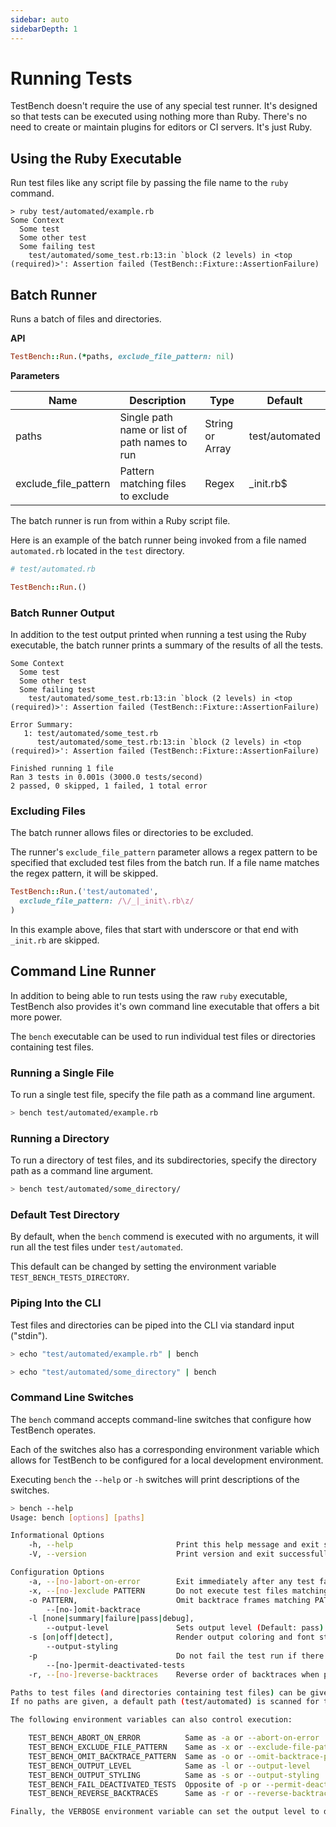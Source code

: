 ```yaml
---
sidebar: auto
sidebarDepth: 1
---
```


# Running Tests

TestBench doesn't require the use of any special test runner. It's designed so that tests can be executed using nothing more than Ruby. There's no need to create or maintain plugins for editors or CI servers. It's just Ruby.

## Using the Ruby Executable

Run test files like any script file by passing the file name to the `ruby` command.

```
> ruby test/automated/example.rb
Some Context
  Some test
  Some other test
  Some failing test
    test/automated/some_test.rb:13:in `block (2 levels) in <top (required)>': Assertion failed (TestBench::Fixture::AssertionFailure)
```

## Batch Runner

Runs a batch of files and directories.

**API**

```ruby
TestBench::Run.(*paths, exclude_file_pattern: nil)
```

**Parameters**

| Name | Description | Type | Default |
| --- | --- | --- | --- |
| paths | Single path name or list of path names to run | String or Array | test/automated |
| exclude_file_pattern | Pattern matching files to exclude | Regex | _init.rb$ |

The batch runner is run from within a Ruby script file.

Here is an example of the batch runner being invoked from a file named `automated.rb` located in the `test` directory.

```ruby
# test/automated.rb

TestBench::Run.()
```

### Batch Runner Output

In addition to the test output printed when running a test using the Ruby executable, the batch runner prints a summary of the results of all the tests.

```
Some Context
  Some test
  Some other test
  Some failing test
    test/automated/some_test.rb:13:in `block (2 levels) in <top (required)>': Assertion failed (TestBench::Fixture::AssertionFailure)

Error Summary:
   1: test/automated/some_test.rb
      test/automated/some_test.rb:13:in `block (2 levels) in <top (required)>': Assertion failed (TestBench::Fixture::AssertionFailure)

Finished running 1 file
Ran 3 tests in 0.001s (3000.0 tests/second)
2 passed, 0 skipped, 1 failed, 1 total error
```

### Excluding Files

The batch runner allows files or directories to be excluded.

The runner's `exclude_file_pattern` parameter allows a regex pattern to be specified that excluded test files from the batch run. If a file name matches the regex pattern, it will be skipped.

``` ruby
TestBench::Run.('test/automated',
  exclude_file_pattern: /\/_|_init\.rb\z/
)
```

In this example above, files that start with underscore or that end with `_init.rb` are skipped.

## Command Line Runner

In addition to being able to run tests using the raw `ruby` executable, TestBench also provides it's own command line executable that offers a bit more power.

The `bench` executable can be used to run individual test files or directories containing test files.

### Running a Single File

To run a single test file, specify the file path as a command line argument.

``` bash
> bench test/automated/example.rb
```

### Running a Directory

To run a directory of test files, and its subdirectories, specify the directory path as a command line argument.

``` bash
> bench test/automated/some_directory/
```

### Default Test Directory

By default, when the `bench` commend is executed with no arguments, it will run all the test files under `test/automated`.

This default can be changed by setting the environment variable `TEST_BENCH_TESTS_DIRECTORY`.

### Piping Into the CLI

Test files and directories can be piped into the CLI via standard input ("stdin").

``` bash
> echo "test/automated/example.rb" | bench

> echo "test/automated/some_directory" | bench
```

### Command Line Switches

The `bench` command accepts command-line switches that configure how TestBench operates.

Each of the switches also has a corresponding environment variable which allows for TestBench to be configured for a local development environment.

Executing `bench` the `--help` or `-h` switches will print descriptions of the switches.

``` bash
> bench --help
Usage: bench [options] [paths]

Informational Options
    -h, --help                       Print this help message and exit successfully
    -V, --version                    Print version and exit successfully

Configuration Options
    -a, --[no-]abort-on-error        Exit immediately after any test failure or error (Default: off)
    -x, --[no-]exclude PATTERN       Do not execute test files matching PATTERN (Default: /_init.rb$/)
    -o PATTERN,                      Omit backtrace frames matching PATTERN (Default: /test_bench/)
        --[no-]omit-backtrace
    -l [none|summary|failure|pass|debug],
        --output-level               Sets output level (Default: pass)
    -s [on|off|detect],              Render output coloring and font styling escape codes (Default: detect)
        --output-styling
    -p                               Do not fail the test run if there are deactivated tests or contexts, e.g. _test or _context (Default: off)
        --[no-]permit-deactivated-tests
    -r, --[no-]reverse-backtraces    Reverse order of backtraces when printing errors (Default: off)

Paths to test files (and directories containing test files) can be given after any command line arguments or via STDIN (or both).
If no paths are given, a default path (test/automated) is scanned for test files.

The following environment variables can also control execution:

    TEST_BENCH_ABORT_ON_ERROR          Same as -a or --abort-on-error
    TEST_BENCH_EXCLUDE_FILE_PATTERN    Same as -x or --exclude-file-pattern
    TEST_BENCH_OMIT_BACKTRACE_PATTERN  Same as -o or --omit-backtrace-pattern
    TEST_BENCH_OUTPUT_LEVEL            Same as -l or --output-level
    TEST_BENCH_OUTPUT_STYLING          Same as -s or --output-styling
    TEST_BENCH_FAIL_DEACTIVATED_TESTS  Opposite of -p or --permit-deactivated-tests
    TEST_BENCH_REVERSE_BACKTRACES      Same as -r or --reverse-backtraces

Finally, the VERBOSE environment variable can set the output level to debug. If given, VERBOSE will take precedence over TEST_BENCH_OUTPUT_STYLING.
```
